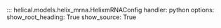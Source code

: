 ::: helical.models.helix_mrna.HelixmRNAConfig
    handler: python
    options:
      show_root_heading: True
      show_source: True
